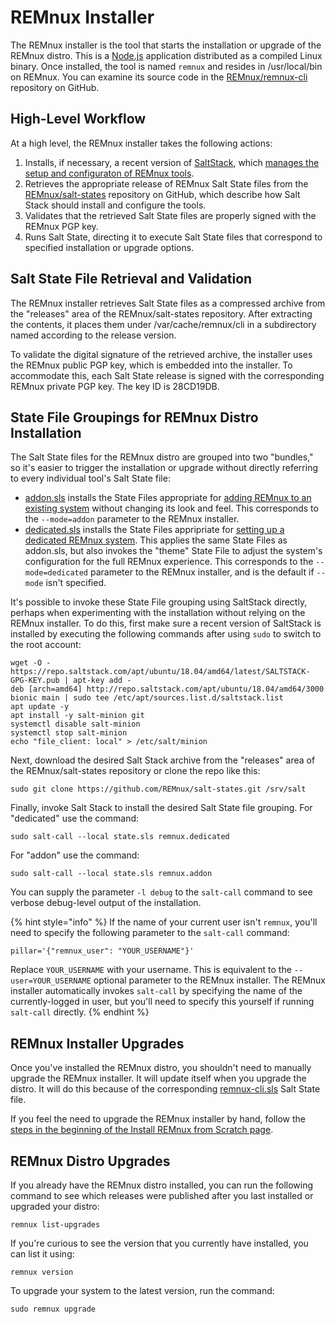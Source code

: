 # REMnux Installer

The REMnux installer is the tool that starts the installation or upgrade of the REMnux distro. This is a [Node.js](https://nodejs.org/) application distributed as a compiled Linux binary. Once installed, the tool is named `remnux` and resides in /usr/local/bin on REMnux. You can examine its source code in the [REMnux/remnux-cli](https://github.com/REMnux/remnux-cli) repository on GitHub.

## High-Level Workflow

At a high level, the REMnux installer takes the following actions:

1. Installs, if necessary, a recent version of [SaltStack](https://www.saltstack.com), which [manages the setup and configuraton of REMnux tools](saltstack-management.md).
2. Retrieves the appropriate release of REMnux Salt State files from the [REMnux/salt-states](https://github.com/REMnux/salt-states) repository on GitHub, which describe how Salt Stack should install and configure the tools.
3. Validates that the retrieved Salt State files are properly signed with the REMnux PGP key.
4. Runs Salt State, directing it to execute Salt State files that correspond to specified installation or upgrade options.

## Salt State File Retrieval and Validation

The REMnux installer retrieves Salt State files as a compressed archive from the "releases" area of the REMnux/salt-states repository. After extracting the contents, it places them under /var/cache/remnux/cli  in a subdirectory named according to the release version.

To validate the digital signature of the retrieved archive, the installer uses the REMnux public PGP key, which is embedded into the installer. To accommodate this, each Salt State release is signed with the corresponding REMnux private PGP key. The key ID is 28CD19DB.

## State File Groupings for REMnux Distro Installation <a id="state-file-bundles"></a>

The Salt State files for the REMnux distro are grouped into two "bundles," so it's easier to trigger the installation or upgrade without directly referring to every individual tool's Salt State file:

* [addon.sls](https://github.com/REMnux/salt-states/blob/master/remnux/addon.sls) installs the State Files appropriate for [adding REMnux to an existing system](../../install-distro/add-to-existing-system.md) without changing its look and feel. This corresponds to the `--mode=addon` parameter to the REMnux installer.
* [dedicated.sls](https://github.com/REMnux/salt-states/blob/master/remnux/dedicated.sls) installs the State Files appripriate for [setting up a dedicated REMnux system](../../install-distro/install-from-scratch.md). This applies the same State Files as addon.sls, but also invokes the "theme" State File to adjust the system's configuration for the full REMnux experience. This corresponds to the `--mode=dedicated` parameter to the REMnux installer, and is the default if `--mode` isn't specified.

It's possible to invoke these State File grouping using SaltStack directly, perhaps when experimenting with the installation without relying on the REMnux installer. To do this, first make sure a recent version of SaltStack is installed by executing the following commands after using `sudo` to switch to the root account:

```text
wget -O - https://repo.saltstack.com/apt/ubuntu/18.04/amd64/latest/SALTSTACK-GPG-KEY.pub | apt-key add -
deb [arch=amd64] http://repo.saltstack.com/apt/ubuntu/18.04/amd64/3000 bionic main | sudo tee /etc/apt/sources.list.d/saltstack.list
apt update -y
apt install -y salt-minion git 
systemctl disable salt-minion
systemctl stop salt-minion
echo "file_client: local" > /etc/salt/minion
```

Next, download the desired Salt Stack archive from the "releases" area of the REMnux/salt-states repository or clone the repo like this:

```text
sudo git clone https://github.com/REMnux/salt-states.git /srv/salt
```

Finally, invoke Salt Stack to install the desired Salt State file grouping. For "dedicated" use the command:

```text
sudo salt-call --local state.sls remnux.dedicated
```

For "addon" use the command:

```text
sudo salt-call --local state.sls remnux.addon
```

You can supply the parameter `-l debug` to the `salt-call` command to see verbose debug-level output of the installation.

{% hint style="info" %}
If the name of your current user isn't `remnux`, you'll need to specify the following parameter to the `salt-call` command:

```text
pillar='{"remnux_user": "YOUR_USERNAME"}'
```

Replace `YOUR_USERNAME` with your username. This is equivalent to the `--user=YOUR_USERNAME` optional parameter to the REMnux installer. The REMnux installer automatically invokes `salt-call` by specifying the name of the currently-logged in user, but you'll need to specify this yourself if running `salt-call` directly.
{% endhint %}

## REMnux Installer Upgrades

Once you've installed the REMnux distro, you shouldn't need to manually upgrade the REMnux installer. It will update itself when you upgrade the distro. It will do this because of the corresponding [remnux-cli.sls](https://github.com/REMnux/salt-states/blob/master/remnux/tools/remnux-cli.sls) Salt State file.

If you feel the need to upgrade the REMnux installer by hand, follow the [steps in the beginning of the Install REMnux from Scratch page](../../install-distro/install-from-scratch.md#get-remnux-installer).

## REMnux Distro Upgrades

If you already have the REMnux distro installed, you can run the following command to see which releases were published after you last installed or upgraded your distro:

```text
remnux list-upgrades
```

If you're curious to see the version that you currently have installed, you can list it using:

```text
remnux version
```

To upgrade your system to the latest version, run the command:

```text
sudo remnux upgrade
```

